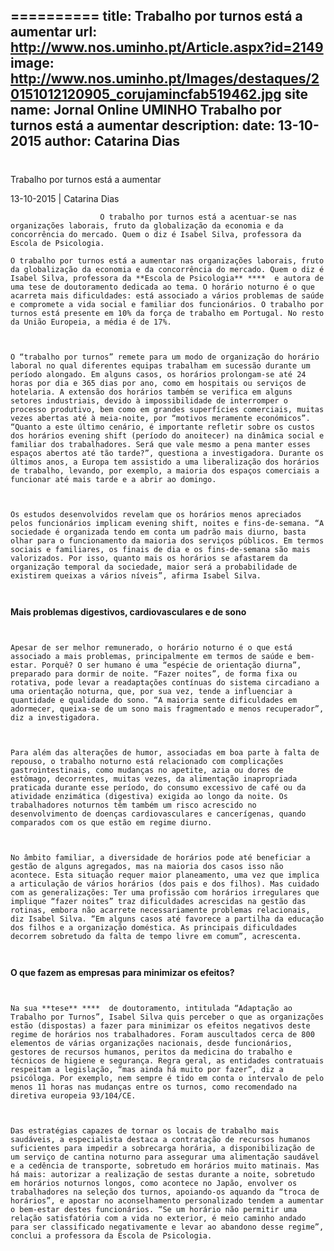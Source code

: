 ==========
 title: Trabalho por turnos está a aumentar
url: http://www.nos.uminho.pt/Article.aspx?id=2149
image: http://www.nos.uminho.pt/Images/destaques/20151012120905_corujamincfab519462.jpg
site name: Jornal Online UMINHO Trabalho por turnos está a aumentar
description: 
date: 13-10-2015
author: Catarina Dias
 --- 
# 

Trabalho por turnos está a aumentar

13-10-2015 | Catarina Dias

                        O trabalho por turnos está a acentuar-se nas organizações laborais, fruto da globalização da economia e da concorrência do mercado. Quem o diz é Isabel Silva, professora da Escola de Psicologia.

	O trabalho por turnos está a aumentar nas organizações laborais, fruto da globalização da economia e da concorrência do mercado. Quem o diz é Isabel Silva, professora da **Escola de Psicologia** ****  e autora de uma tese de doutoramento dedicada ao tema. O horário noturno é o que acarreta mais dificuldades: está associado a vários problemas de saúde e compromete a vida social e familiar dos funcionários. O trabalho por turnos está presente em 10% da força de trabalho em Portugal. No resto da União Europeia, a média é de 17%.

	 

	O “trabalho por turnos” remete para um modo de organização do horário laboral no qual diferentes equipas trabalham em sucessão durante um período alongado. Em alguns casos, os horários prolongam-se até 24 horas por dia e 365 dias por ano, como em hospitais ou serviços de hotelaria. A extensão dos horários também se verifica em alguns setores industriais, devido à impossibilidade de interromper o processo produtivo, bem como em grandes superfícies comerciais, muitas vezes abertas até à meia-noite, por “motivos meramente económicos”. “Quanto a este último cenário, é importante refletir sobre os custos dos horários evening shift (período do anoitecer) na dinâmica social e familiar dos trabalhadores. Será que vale mesmo a pena manter esses espaços abertos até tão tarde?”, questiona a investigadora. Durante os últimos anos, a Europa tem assistido a uma liberalização dos horários de trabalho, levando, por exemplo, a maioria dos espaços comerciais a funcionar até mais tarde e a abrir ao domingo.

	 

	Os estudos desenvolvidos revelam que os horários menos apreciados pelos funcionários implicam evening shift, noites e fins-de-semana. “A sociedade é organizada tendo em conta um padrão mais diurno, basta olhar para o funcionamento da maioria dos serviços públicos. Em termos sociais e familiares, os finais de dia e os fins-de-semana são mais valorizados. Por isso, quanto mais os horários se afastarem da organização temporal da sociedade, maior será a probabilidade de existirem queixas a vários níveis”, afirma Isabel Silva.

	 

**Mais problemas digestivos, cardiovasculares e de sono** 

	 

	Apesar de ser melhor remunerado, o horário noturno é o que está associado a mais problemas, principalmente em termos de saúde e bem-estar. Porquê? O ser humano é uma “espécie de orientação diurna”, preparado para dormir de noite. “Fazer noites”, de forma fixa ou rotativa, pode levar a readaptações contínuas do sistema circadiano a uma orientação noturna, que, por sua vez, tende a influenciar a quantidade e qualidade do sono. “A maioria sente dificuldades em adormecer, queixa-se de um sono mais fragmentado e menos recuperador”, diz a investigadora.

	 

	Para além das alterações de humor, associadas em boa parte à falta de repouso, o trabalho noturno está relacionado com complicações gastrointestinais, como mudanças no apetite, azia ou dores de estômago, decorrentes, muitas vezes, da alimentação inapropriada praticada durante esse período, do consumo excessivo de café ou da atividade enzimática (digestiva) exigida ao longo da noite. Os trabalhadores noturnos têm também um risco acrescido no desenvolvimento de doenças cardiovasculares e cancerígenas, quando comparados com os que estão em regime diurno.

	 

	No âmbito familiar, a diversidade de horários pode até beneficiar a gestão de alguns agregados, mas na maioria dos casos isso não acontece. Esta situação requer maior planeamento, uma vez que implica a articulação de vários horários (dos pais e dos filhos). Mas cuidado com as generalizações: Ter uma profissão com horários irregulares que implique “fazer noites” traz dificuldades acrescidas na gestão das rotinas, embora não acarrete necessariamente problemas relacionais, diz Isabel Silva. “Em alguns casos até favorece a partilha da educação dos filhos e a organização doméstica. As principais dificuldades decorrem sobretudo da falta de tempo livre em comum”, acrescenta.

	 

**O que fazem as empresas para minimizar os efeitos?** 

	 

	Na sua **tese** ****  de doutoramento, intitulada “Adaptação ao Trabalho por Turnos”, Isabel Silva quis perceber o que as organizações estão (dispostas) a fazer para minimizar os efeitos negativos deste regime de horários nos trabalhadores. Foram auscultados cerca de 800 elementos de várias organizações nacionais, desde funcionários, gestores de recursos humanos, peritos da medicina do trabalho e técnicos de higiene e segurança. Regra geral, as entidades contratuais respeitam a legislação, “mas ainda há muito por fazer”, diz a psicóloga. Por exemplo, nem sempre é tido em conta o intervalo de pelo menos 11 horas nas mudanças entre os turnos, como recomendado na diretiva europeia 93/104/CE.

	 

	Das estratégias capazes de tornar os locais de trabalho mais saudáveis, a especialista destaca a contratação de recursos humanos suficientes para impedir a sobrecarga horária, a disponibilização de um serviço de cantina noturno para assegurar uma alimentação saudável e a cedência de transporte, sobretudo em horários muito matinais. Mas há mais: autorizar a realização de sestas durante a noite, sobretudo em horários noturnos longos, como acontece no Japão, envolver os trabalhadores na seleção dos turnos, apoiando-os aquando da “troca de horários”, e apostar no aconselhamento personalizado tendem a aumentar o bem-estar destes funcionários. “Se um horário não permitir uma relação satisfatória com a vida no exterior, é meio caminho andado para ser classificado negativamente e levar ao abandono desse regime”, conclui a professora da Escola de Psicologia.


